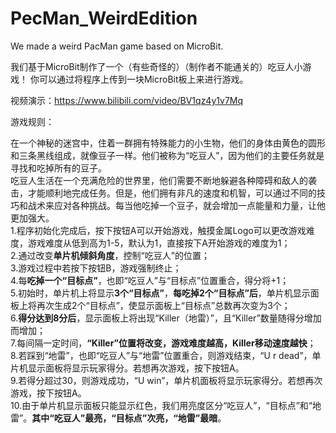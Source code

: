 # PecMan_WeirdEdition
We made a weird PacMan game based on MicroBit.

我们基于MicroBit制作了一个（有些奇怪的）（制作者不能通关的）吃豆人小游戏！
你可以通过将程序上传到一块MicroBit板上来进行游戏。

视频演示：https://www.bilibili.com/video/BV1qz4y1v7Mq

游戏规则：<br/>

在一个神秘的迷宫中，住着一群拥有特殊能力的小生物，他们的身体由黄色的圆形和三条黑线组成，就像豆子一样。他们被称为“吃豆人”，因为他们的主要任务就是寻找和吃掉所有的豆子。<br/>
吃豆人生活在一个充满危险的世界里，他们需要不断地躲避各种障碍和敌人的袭击，才能顺利地完成任务。但是，他们拥有非凡的速度和机智，可以通过不同的技巧和战术来应对各种挑战。每当他吃掉一个豆子，就会增加一点能量和力量，让他更加强大。<br/>
1.程序初始化完成后，按下按钮A可以开始游戏，触摸金属Logo可以更改游戏难度，游戏难度从低到高为1-5，默认为1，直接按下A开始游戏的难度为1；<br/>
2.通过改变**单片机倾斜角度**，控制“吃豆人”的位置；<br/>
3.游戏过程中若按下按钮B，游戏强制终止；<br/>
4.每**吃掉一个“目标点”**，也即“吃豆人”与“目标点”位置重合，得分将+1；<br/>
5.初始时，单片机上将显示**3个“目标点”**，**每吃掉2个“目标点”后**，单片机显示面板上将再次生成2个“目标点”，使显示面板上“目标点”总数再次变为3个；<br/>
6.**得分达到8分后**，显示面板上将出现“Killer（地雷）”，且“Killer”数量随得分增加而增加；<br/>
7.每间隔一定时间，**“Killer”位置将改变，游戏难度越高，Killer移动速度越快**；<br/>
8.若踩到“地雷”，也即“吃豆人”与“地雷”位置重合，则游戏结束，“U r dead”，单片机显示面板将显示玩家得分。若想再次游戏，按下按钮A。<br/>
9.若得分超过30，则游戏成功，“U win”，单片机面板将显示玩家得分。若想再次游戏，按下按钮A。<br/>
10.由于单片机显示面板只能显示红色，我们用亮度区分“吃豆人”，“目标点”和“地雷”。**其中“吃豆人”最亮，“目标点”次亮，“地雷”最暗**。<br/>
